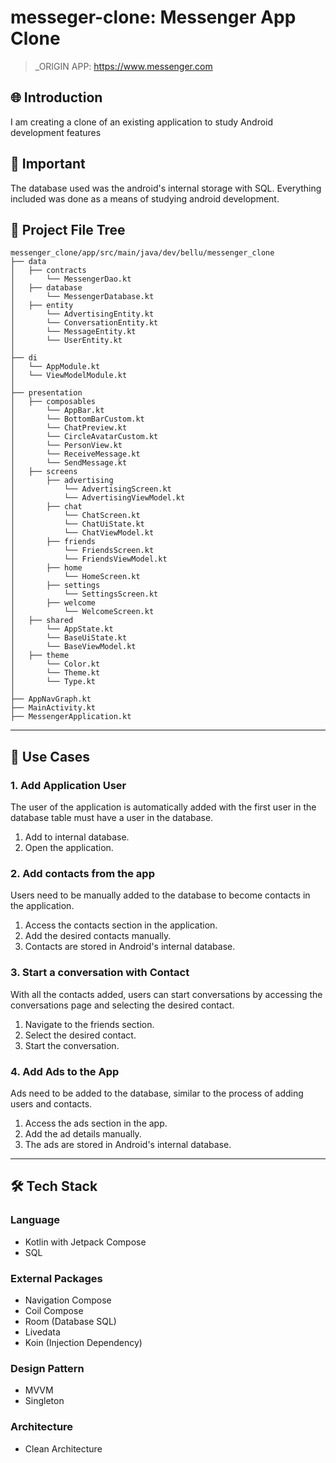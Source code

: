 # messeger-clone: Messenger App Clone 

> _ORIGIN APP: https://www.messenger.com


## 🌐 Introduction

I am creating a clone of an existing application to study Android development features

## 🙏 Important

The database used was the android's internal storage with SQL. Everything included was done as a means of studying android development.

## 📂 Project File Tree

```
messenger_clone/app/src/main/java/dev/bellu/messenger_clone
├── data
│   ├── contracts
│       └── MessengerDao.kt
│   ├── database
│       └── MessengerDatabase.kt
│   ├── entity
│       └── AdvertisingEntity.kt
│       └── ConversationEntity.kt
│       └── MessageEntity.kt
│       └── UserEntity.kt
│  
├── di
│   └── AppModule.kt
│   └── ViewModelModule.kt
│  
├── presentation
│   ├── composables
│       └── AppBar.kt
│       └── BottomBarCustom.kt
│       └── ChatPreview.kt
│       └── CircleAvatarCustom.kt
│       └── PersonView.kt
│       └── ReceiveMessage.kt
│       └── SendMessage.kt
│   ├── screens
│       ├── advertising
│           └── AdvertisingScreen.kt
│           └── AdvertisingViewModel.kt
│       ├── chat
│           └── ChatScreen.kt
│           └── ChatUiState.kt
│           └── ChatViewModel.kt
│       ├── friends
│           └── FriendsScreen.kt
│           └── FriendsViewModel.kt
│       ├── home
│           └── HomeScreen.kt
│       ├── settings
│           └── SettingsScreen.kt
│       ├── welcome
│           └── WelcomeScreen.kt
│   ├── shared
│       └── AppState.kt
│       └── BaseUiState.kt
│       └── BaseViewModel.kt
│   ├── theme
│       └── Color.kt
│       └── Theme.kt
│       └── Type.kt
│ 
├── AppNavGraph.kt
├── MainActivity.kt
├── MessengerApplication.kt
```

---

## 🧪 Use Cases 

### 1. Add Application User
The user of the application is automatically added with the first user in the database table must have a user in the database.
  1. Add to internal database.
  2. Open the application.

### 2. Add contacts from the app
Users need to be manually added to the database to become contacts in the application.
  1. Access the contacts section in the application.
  2. Add the desired contacts manually.
  3. Contacts are stored in Android's internal database.
     
### 3. Start a conversation with Contact
With all the contacts added, users can start conversations by accessing the conversations page and selecting the desired contact.
  1. Navigate to the friends section.
  2. Select the desired contact.
  3. Start the conversation.

### 4. Add Ads to the App
Ads need to be added to the database, similar to the process of adding users and contacts.
  1. Access the ads section in the app.
  2. Add the ad details manually.
  3. The ads are stored in Android's internal database.

---

## 🛠 Tech Stack

### Language 
- Kotlin with Jetpack Compose
- SQL

### External Packages 
- Navigation Compose
- Coil Compose
- Room (Database SQL)
- Livedata
- Koin (Injection Dependency)
  
### Design Pattern
- MVVM
- Singleton
  
### Architecture 
- Clean Architecture
